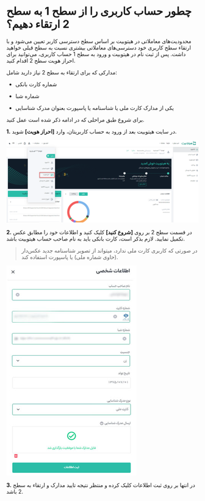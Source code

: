 # چطور حساب کاربری را از سطح 1 به سطح 2 ارتقاء دهیم؟

محدودیت‌های معاملاتی در هیتوبیت بر اساس سطح دسترسی کاربر تعیین می‌شود و با ارتقاء سطح کاربری خود دسترسی‌های معاملاتی بیشتری نسبت به سطح قبلی خواهید داشت. پس از ثبت نام در هیتوبیت و ورود به سطح 1 حساب کاربری، می‌توانید برای احراز هویت سطح 2 اقدام کنید.

مدارکی که برای ارتقاء به سطح 2 نیاز دارید شامل:

-	شماره کارت بانکی
 
-	شماره شبا

-	یکی از مدارک کارت ملی یا شناسنامه یا پاسپورت بعنوان مدرک شناسایی

برای شروع طبق مراحلی که در ادامه ذکر شده است عمل کنید.

**1.** در سایت هیتوبیت بعد از ورود به حساب کاربریتان، وارد **[احراز هویت]** شوید.

![photo](HowToUpgradeFromLevel1To21.png)


**2.**  در قسمت سطح 2 بر روی **[شروع کنید]** کلیک کنید و اطلاعات خود را مطابق عکس تکمیل نمایید. لازم بذکر است، کارت بانکی باید به نام صاحب حساب هیتوبیت باشد.

> در صورتی که کاربری کارت ملی ندارد، میتواند از تصویر شناسنامه جدید عکس‌دار (حاوی شماره ملی) یا پاسپورت استفاده کند.

![photo](HowToUpgradeFromLevel1To22.jpg)

**3.**  در انتها بر روی ثبت اطلاعات کلیک کرده و منتظر نتیجه تایید مدارک و ارتقاء به سطح 2 باشد. 
